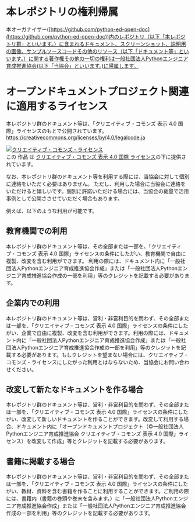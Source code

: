 # 本レポジトリの権利帰属

本オーガナイザー([https://github.com/python-ed-open-doc](https://github.com/python-ed-open-doc))内のレポジトリ（以下「本レポジトリ群」といいます。）に含まれるドキュメント、スクリーンショット、説明用の画像、サンプルソースコードその他のリソース（以下「ドキュメント等」といいます。）に関する著作権その他の一切の権利は⼀般社団法⼈Pythonエンジニア育成推進協会(以下「当協会」といいます。)に帰属します。 


# オープンドキュメントプロジェクト関連に適⽤するライセンス

本レポジトリ群のドキュメント等は、「クリエイティブ・コモンズ 表⽰ 4.0 国際」ライセンスのもとで公開されています。
https://creativecommons.org/licenses/by/4.0/legalcode.ja


<a rel="license" href="http://creativecommons.org/licenses/by/4.0/"><img alt="クリエイティブ・コモンズ・ライセンス" style="border-width:0" src="https://i.creativecommons.org/l/by/4.0/88x31.png" /></a><br />この 作品 は <a rel="license" href="http://creativecommons.org/licenses/by/4.0/">クリエイティブ・コモンズ 表示 4.0 国際 ライセンス</a>の下に提供されています。


なお、本レポジトリ群のドキュメント等を利用する際には、当協会に対して個別に連絡をいただく必要はありません。 
ただし、利⽤した場合に当協会に連絡をいただけると嬉しいです。個別に許諾いただける場合には、当協会の裁量で活用事例として公開ささせていただく場合もあります。


例えば、以下のような利用が可能です。

## 教育機関での利⽤

本レポジトリ群のドキュメント等は、その全部または一部を、「クリエイティブ・コモンズ 表⽰ 4.0 国際」ライセンスの条件にしたがい、教育機関で⾃由に複製、改変を含む利⽤ができます。 利用の際には、ドキュメント内に「⼀般社団法⼈Pythonエンジニア育成推進協会作成」または「⼀般社団法⼈Pythonエンジニア育成推進協会作成の⼀部を利⽤」等のクレジットを記載する必要があります。


## 企業内での利⽤

本レポジトリ群のドキュメント等は、営利・⾮営利目的を問わず、その全部または一部を、「クリエイティブ・コモンズ 表⽰ 4.0 国際」ライセンスの条件にしたがい、企業で⾃由に複製、改変を含む利⽤ができます。利用の際には、ドキュメント内に「⼀般社団法⼈Pythonエンジニア育成推進協会作成」または「⼀般社団法⼈Pythonエンジニア育成推進協会作成の⼀部を利⽤」等のクレジットを記載する必要があります。もしクレジットを望まない場合には、クリエイティブ・コモンズ・ライセンスにしたがった利用とはならないため、当協会にお問い合わせください。


## 改変して新たなドキュメントを作る場合

本レポジトリ群のドキュメント等は、営利・⾮営利目的を問わず、その全部または一部を、「クリエイティブ・コモンズ 表⽰ 4.0 国際」ライセンスの条件にしたがい、改変して新しいドキュメントを作ることができます。改変して利用する場合、ドキュメント内に「オープンドキュメントプロジェクト（©⼀般社団法⼈Pythonエンジニア育成推進協会 クリエイティブ・コモンズ 表⽰ 4.0 国際」ライセンス）を改変して作成」等とクレジットを記載する必要があります。


## 書籍に掲載する場合

本レポジトリ群のドキュメント等は、営利・⾮営利目的を問わず、その全部または一部を、「クリエイティブ・コモンズ 表⽰ 4.0 国際」ライセンスの条件にしたがい、教材、資料を含む書籍を作ることに利用することができます。ご利用の際には、書籍内（書籍の巻頭や巻末を含みます。）に「⼀般社団法⼈Pythonエンジニア育成推進協会作成」または「⼀般社団法⼈Pythonエンジニア育成推進協会作成の⼀部を利⽤」等のクレジットを記載する必要があります。

